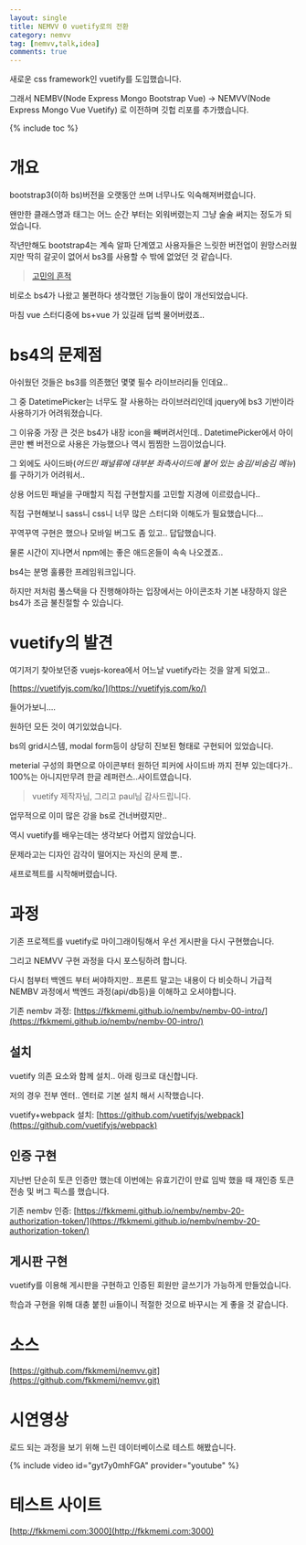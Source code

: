 ```yaml
---
layout: single
title: NEMVV 0 vuetify로의 전환
category: nemvv
tag: [nemvv,talk,idea]
comments: true
---
```


새로운 css framework인 vuetify를 도입했습니다.

그래서 NEMBV(Node Express Mongo Bootstrap Vue) -> NEMVV(Node Express Mongo Vue Vuetify) 로 이전하며 깃헙 리포를 추가했습니다.

{% include toc %}

# 개요

bootstrap3(이하 bs)버전을 오랫동안 쓰며 너무나도 익숙해져버렸습니다.

왠만한 클래스명과 태그는 어느 순간 부터는 외워버렸는지 그냥 술술 써지는 정도가 되었습니다.

작년만해도 bootstrap4는 계속 알파 단계였고 사용자들은 느릿한 버전업이 원망스러웠지만 딱히 갈곳이 없어서 bs3를 사용할 수 밖에 없었던 것 같습니다.

> [고민의 흔적](https://fkkmemi.github.io/talk/bootstrap-alternative/)

비로소 bs4가 나왔고 불편하다 생각했던 기능들이 많이 개선되었습니다.

마침 vue 스터디중에 bs+vue 가 있길래 덥썩 물어버렸죠..

# bs4의 문제점

아쉬웠던 것들은 bs3를 의존했던 몇몇 필수 라이브러리들 인데요..

그 중 DatetimePicker는 너무도 잘 사용하는 라이브러리인데 jquery에 bs3 기반이라 사용하기가 어려워졌습니다.

그 이유중 가장 큰 것은 bs4가 내장 icon을 빼버려서인데.. DatetimePicker에서 아이콘만 뺀 버전으로 사용은 가능했으나 역시 찜찜한 느낌이었습니다.

그 외에도 사이드바(*어드민 패널류에 대부분 좌측사이드에 붙어 있는 숨김/비숨김 메뉴*)를 구하기가 어려워서..

상용 어드민 패널을 구매할지 직접 구현할지를 고민할 지경에 이르렀습니다..

직접 구현해보니 sass니 css니 너무 많은 스터디와 이해도가 필요했습니다...

꾸역꾸역 구현은 했으나 모바일 버그도 좀 있고.. 답답했습니다.

물론 시간이 지나면서 npm에는 좋은 애드온들이 속속 나오겠죠..

bs4는 분명 훌륭한 프레임워크입니다. 

하지만 저처럼 풀스택을 다 진행해야하는 입장에서는 아이콘조차 기본 내장하지 않은 bs4가 조금 불친절할 수 있습니다. 

# vuetify의 발견

여기저기 찾아보던중 vuejs-korea에서 어느날 vuetify라는 것을 알게 되었고..

[https://vuetifyjs.com/ko/](https://vuetifyjs.com/ko/)

들어가보니....

원하던 모든 것이 여기있었습니다.

bs의 grid시스템, modal form등이 상당히 진보된 형태로 구현되어 있었습니다.

meterial 구성의 화면으로 아이콘부터 원하던 피커에 사이드바 까지 전부 있는데다가.. 100%는 아니지만무려 한글 레퍼런스..사이트였습니다.

> vuetify 제작자님, 그리고 paul님 감사드립니다.

업무적으로 이미 많은 강을 bs로 건너버렸지만..

역시 vuetify를 배우는데는 생각보다 어렵지 않았습니다.
 
문제라고는 디자인 감각이 떨어지는 자신의 문제 뿐..

새프로젝트를 시작해버렸습니다.

# 과정

기존 프로젝트를 vuetify로 마이그래이팅해서 우선 게시판을 다시 구현했습니다. 

그리고 NEMVV 구현 과정을 다시 포스팅하려 합니다.

다시 첨부터 백엔드 부터 써야하지만.. 프론트 말고는 내용이 다 비슷하니 가급적 NEMBV 과정에서 백엔드 과정(api/db등)을 이해하고 오셔야합니다.

기존 nembv 과정: [https://fkkmemi.github.io/nembv/nembv-00-intro/](https://fkkmemi.github.io/nembv/nembv-00-intro/) 

## 설치

vuetify 의존 요소와 함께 설치.. 아래 링크로 대신합니다.

저의 경우 전부 엔터.. 엔터로 기본 설치 해서 시작했습니다.

vuetify+webpack 설치: [https://github.com/vuetifyjs/webpack](https://github.com/vuetifyjs/webpack)

## 인증 구현

지난번 단순히 토큰 인증만 했는데 이번에는 유효기간이 만료 임박 했을 때 재인증 토큰 전송 및 버그 픽스를 했습니다.

기존 nembv 인증: [https://fkkmemi.github.io/nembv/nembv-20-authorization-token/](https://fkkmemi.github.io/nembv/nembv-20-authorization-token/)

## 게시판 구현

vuetify를 이용해 게시판을 구현하고 인증된 회원만 글쓰기가 가능하게 만들었습니다. 

학습과 구현을 위해 대충 붙힌 ui들이니 적절한 것으로 바꾸시는 게 좋을 것 같습니다.

# 소스

[https://github.com/fkkmemi/nemvv.git](https://github.com/fkkmemi/nemvv.git) 

# 시연영상
  
로드 되는 과정을 보기 위해 느린 데이터베이스로 테스트 해봤습니다.
  
{% include video id="gyt7y0mhFGA" provider="youtube" %}    

# 테스트 사이트

[http://fkkmemi.com:3000](http://fkkmemi.com:3000)